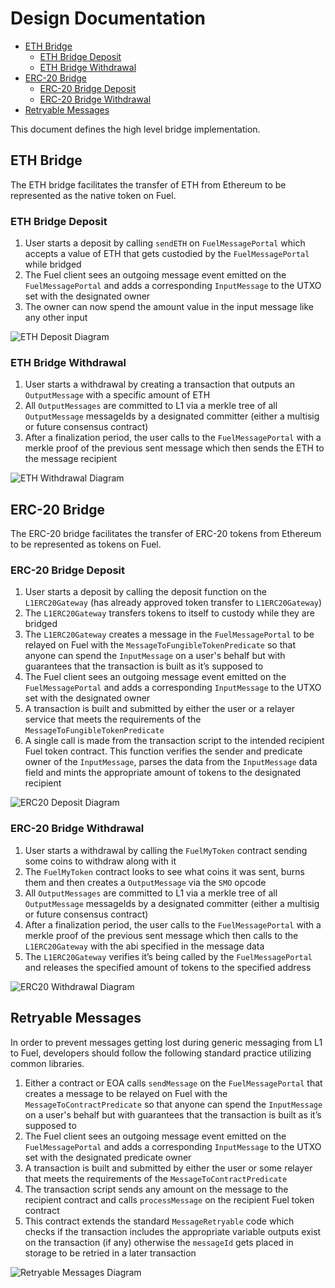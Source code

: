 # Design Documentation

- [ETH Bridge](#eth-bridge)
  - [ETH Bridge Deposit](#eth-bridge-deposit)
  - [ETH Bridge Withdrawal](#eth-bridge-withdrawal)
- [ERC-20 Bridge](#ERC-20-bridge)
  - [ERC-20 Bridge Deposit](#ERC-20-bridge-deposit)
  - [ERC-20 Bridge Withdrawal](#ERC-20-bridge-withdrawal)
- [Retryable Messages](#Retryable-Messages)

This document defines the high level bridge implementation.

## ETH Bridge

The ETH bridge facilitates the transfer of ETH from Ethereum to be represented as the native token on Fuel.

### ETH Bridge Deposit

1. User starts a deposit by calling `sendETH` on `FuelMessagePortal` which accepts a value of ETH that gets custodied by the `FuelMessagePortal` while bridged
1. The Fuel client sees an outgoing message event emitted on the `FuelMessagePortal` and adds a corresponding `InputMessage` to the UTXO set with the designated owner
1. The owner can now spend the amount value in the input message like any other input

![ETH Deposit Diagram](/docs/imgs/FuelMessagingETHDeposit.png)

### ETH Bridge Withdrawal

1. User starts a withdrawal by creating a transaction that outputs an `OutputMessage` with a specific amount of ETH
1. All `OutputMessages` are committed to L1 via a merkle tree of all `OutputMessage` messageIds by a designated committer (either a multisig or future consensus contract)
1. After a finalization period, the user calls to the `FuelMessagePortal` with a merkle proof of the previous sent message which then sends the ETH to the message recipient

![ETH Withdrawal Diagram](/docs/imgs/FuelMessagingETHWithdraw.png)

## ERC-20 Bridge

The ERC-20 bridge facilitates the transfer of ERC-20 tokens from Ethereum to be represented as tokens on Fuel.

### ERC-20 Bridge Deposit

1. User starts a deposit by calling the deposit function on the `L1ERC20Gateway` (has already approved token transfer to `L1ERC20Gateway`)
1. The `L1ERC20Gateway` transfers tokens to itself to custody while they are bridged
1. The `L1ERC20Gateway` creates a message in the `FuelMessagePortal` to be relayed on Fuel with the `MessageToFungibleTokenPredicate` so that anyone can spend the `InputMessage` on a user's behalf but with guarantees that the transaction is built as it’s supposed to
1. The Fuel client sees an outgoing message event emitted on the `FuelMessagePortal` and adds a corresponding `InputMessage` to the UTXO set with the designated owner
1. A transaction is built and submitted by either the user or a relayer service that meets the requirements of the `MessageToFungibleTokenPredicate`
1. A single call is made from the transaction script to the intended recipient Fuel token contract. This function verifies the sender and predicate owner of the `InputMessage`, parses the data from the `InputMessage` data field and mints the appropriate amount of tokens to the designated recipient

![ERC20 Deposit Diagram](/docs/imgs/FuelMessagingERC20Deposit.png)

### ERC-20 Bridge Withdrawal

1. User starts a withdrawal by calling the `FuelMyToken` contract sending some coins to withdraw along with it
1. The `FuelMyToken` contract looks to see what coins it was sent, burns them and then creates a `OutputMessage` via the `SMO` opcode
1. All `OutputMessages` are committed to L1 via a merkle tree of all `OutputMessage` messageIds by a designated committer (either a multisig or future consensus contract)
1. After a finalization period, the user calls to the `FuelMessagePortal` with a merkle proof of the previous sent message which then calls to the `L1ERC20Gateway` with the abi specified in the message data
1. The `L1ERC20Gateway` verifies it’s being called by the `FuelMessagePortal` and releases the specified amount of tokens to the specified address

![ERC20 Withdrawal Diagram](/docs/imgs/FuelMessagingERC20Withdraw.png)

## Retryable Messages

In order to prevent messages getting lost during generic messaging from L1 to Fuel, developers should follow the following standard practice utilizing common libraries.

1. Either a contract or EOA calls `sendMessage` on the `FuelMessagePortal` that creates a message to be relayed on Fuel with the `MessageToContractPredicate` so that anyone can spend the `InputMessage` on a user's behalf but with guarantees that the transaction is built as it’s supposed to
1. The Fuel client sees an outgoing message event emitted on the `FuelMessagePortal` and adds a corresponding `InputMessage` to the UTXO set with the designated predicate owner
1. A transaction is built and submitted by either the user or some relayer that meets the requirements of the `MessageToContractPredicate`
1. The transaction script sends any amount on the message to the recipient contract and calls `processMessage` on the recipient Fuel token contract
1. This contract extends the standard `MessageRetryable` code which checks if the transaction includes the appropriate variable outputs exist on the transaction (if any) otherwise the `messageId` gets placed in storage to be retried in a later transaction

![Retryable Messages Diagram](/docs/imgs/FuelMessagingRetryableMessages.png)
